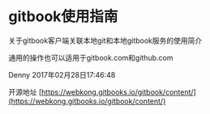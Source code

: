 # gitbook使用指南

关于gitbook客户端关联本地git和本地gitbook服务的使用简介

通用的操作也可以适用于gitbook.com和github.com

Denny 2017年02月28日17:46:48 

开源地址 [https://webkong.gitbooks.io/gitbook/content/](https://webkong.gitbooks.io/gitbook/content/)